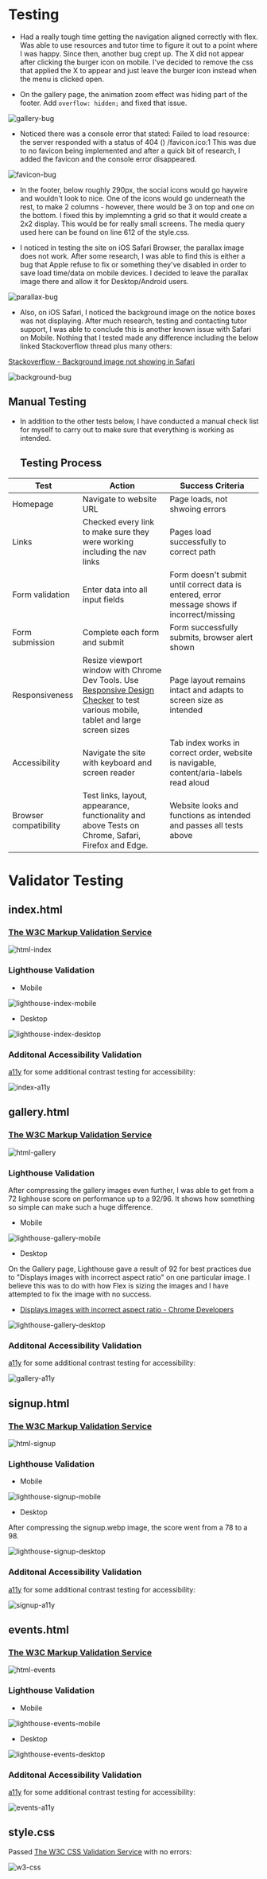 # **Testing**

  - Had a really tough time getting the navigation aligned correctly with flex. Was able to use resources and tutor time to figure it out to a point where I was happy. Since then, another bug crept up. The X did not appear after clicking the burger icon on mobile. I've decided to remove the css that applied the X to appear and just leave the burger icon instead when the menu is clicked open.

  - On the gallery page, the animation zoom effect was hiding part of the footer. Add `overflow: hidden;` and fixed that issue.

  ![gallery-bug](https://github.com/leec313/lee-valley/blob/main/assets/images/readme-images/bug-gallery.png?raw=true)

  - Noticed there was a console error that stated: Failed to load resource: the server responded with a status of 404 () /favicon.ico:1
  This was due to no favicon being implemented and after a quick bit of research, I added the favicon and the console error disappeared.

  ![favicon-bug](https://github.com/leec313/lee-valley/blob/main/assets/images/readme-images/bug-favicon.png?raw=true)

  - In the footer, below roughly 290px, the social icons would go haywire and wouldn't look to nice. One of the icons would go underneath the rest, to make 2 columns - however, there would be 3 on top and one on the bottom. 
  I fixed this by implemnting a grid so that it would create a 2x2 display. This would be for really small screens. The media query used here can be found on line 612 of the style.css.

  - I noticed in testing the site on iOS Safari Browser, the parallax image does not work. After some research, I was able to find this is either a bug that Apple refuse to fix or something they've disabled in order to save load time/data on mobile devices. I decided to leave the parallax image there and allow it for Desktop/Android users.

  ![parallax-bug](https://github.com/leec313/lee-valley/blob/main/assets/images/readme-images/parallax-bug.jpeg?raw=true) 

  - Also, on iOS Safari, I noticed the background image on the notice boxes was not displaying. After much research, testing and contacting tutor support, I was able to conclude this is another known issue with Safari on Mobile. 
  Nothing that I tested made any difference including the below linked Stackoverflow thread plus many others:

  [Stackoverflow - Background image not showing in Safari](https://stackoverflow.com/questions/17341728/background-image-not-showing-in-safari)

  ![background-bug](https://github.com/leec313/lee-valley/blob/main/assets/images/readme-images/background-image-bug.jpeg?raw=true)


  ## Manual Testing

  * In addition to the other tests below, I have conducted a manual check list for myself to carry out to make sure that everything is working as intended.

      ## Testing Process
| Test                | Action                   | Success Criteria  |
| -------------       |-------------             | -----|
| Homepage      | Navigate to website URL  | Page loads, not shwoing errors |
| Links            | Checked every link to make sure they were working including the nav links   | Pages load successfully to correct path |
| Form validation  | Enter data into all input fields | Form doesn't submit until correct data is entered, error message shows if incorrect/missing |
| Form submission | Complete each form and submit | Form successfully submits, browser alert shown |
| Responsiveness | Resize viewport window with Chrome Dev Tools. Use [Responsive Design Checker](https://www.websiteplanet.com/webtools/responsive-checker/) to test various mobile, tablet and large screen sizes | Page layout remains intact and adapts to screen size as intended |
| Accessibility | Navigate the site with keyboard and screen reader | Tab index works in correct order, website is navigable, content/aria-labels read aloud |
| Browser compatibility | Test links, layout, appearance, functionality and above Tests on Chrome, Safari, Firefox and Edge. | Website looks and functions as intended and passes all tests above

# **Validator Testing**

  ## **index.html**

  ### [The W3C Markup Validation Service](https://validator.w3.org/)

  ![html-index](https://github.com/leec313/lee-valley/blob/main/assets/images/validation-images/w3html-index.png?raw=true)

  ### Lighthouse Validation

  * Mobile

  ![lighthouse-index-mobile](https://github.com/leec313/lee-valley/blob/main/assets/images/validation-images/lighthouse-index-mobile.png?raw=true)

  * Desktop

  ![lighthouse-index-desktop](https://github.com/leec313/lee-valley/blob/main/assets/images/validation-images/lighthouse-index-desktop.png?raw=true)

  ### **Additonal Accessibility Validation**
  [a11y](https://color.a11y.com/Contrast/) for some additional contrast testing for accessibility:

  ![index-a11y](https://github.com/leec313/lee-valley/blob/main/assets/images/validation-images/validation-a11y-index.png?raw=true)

  ## **gallery.html**

  ### [The W3C Markup Validation Service](https://validator.w3.org/)

  ![html-gallery](https://github.com/leec313/lee-valley/blob/main/assets/images/validation-images/w3html-gallery.png?raw=true)

  ### Lighthouse Validation

  After compressing the gallery images even further, I was able to get from a 72 lighhouse score on performance up to a 92/96. It shows how something so simple can make such a huge difference.

  * Mobile

  ![lighthouse-gallery-mobile](https://github.com/leec313/lee-valley/blob/main/assets/images/validation-images/lighthouse-gallery-mobile.png?raw=true)

  * Desktop

  On the Gallery page, Lighthouse gave a result of 92 for best practices due to "Displays images with incorrect aspect ratio" on one particular image. I believe this was to do with how Flex is sizing the images and I have attempted to fix the image with no success. 
  * [Displays images with incorrect aspect ratio - Chrome Developers](https://developer.chrome.com/en/docs/lighthouse/best-practices/image-aspect-ratio/#:~:text=%23%20How%20the%20Lighthouse%20image%20aspect%20ratio%20audit%20fails&text=There%20are%20two%20common%20causes,of%20a%20variably%2Dsized%20container.)

  ![lighthouse-gallery-desktop](https://github.com/leec313/lee-valley/blob/main/assets/images/validation-images/lighthouse-gallery-desktop.png?raw=true)

  ### **Additonal Accessibility Validation**
  [a11y](https://color.a11y.com/Contrast/) for some additional contrast testing for accessibility:

  ![gallery-a11y](https://github.com/leec313/lee-valley/blob/main/assets/images/validation-images/validation-a11y-gallery.png?raw=true)

  ## **signup.html**

  ### [The W3C Markup Validation Service](https://validator.w3.org/)

  ![html-signup](https://github.com/leec313/lee-valley/blob/main/assets/images/validation-images/w3html-signup.png?raw=true)

  ### Lighthouse Validation

  * Mobile

  ![lighthouse-signup-mobile](https://github.com/leec313/lee-valley/blob/main/assets/images/validation-images/lighthouse-signup-mobile.png?raw=true)

  * Desktop

  After compressing the signup.webp image, the score went from a 78 to a 98.

  ![lighthouse-signup-desktop](https://github.com/leec313/lee-valley/blob/main/assets/images/validation-images/lighthouse-signup-desktop.png?raw=true)
  

  ### **Additonal Accessibility Validation**
  [a11y](https://color.a11y.com/Contrast/) for some additional contrast testing for accessibility:

  ![signup-a11y](https://github.com/leec313/lee-valley/blob/main/assets/images/validation-images/validation-a11y-signup.png?raw=true)

  ## **events.html**

  ### [The W3C Markup Validation Service](https://validator.w3.org/)

  ![html-events](https://github.com/leec313/lee-valley/blob/main/assets/images/validation-images/w3html-events.png?raw=true)

  ### Lighthouse Validation

  * Mobile

  ![lighthouse-events-mobile](https://github.com/leec313/lee-valley/blob/main/assets/images/validation-images/lighthouse-events-mobile.png?raw=true)

  * Desktop

  ![lighthouse-events-desktop](https://github.com/leec313/lee-valley/blob/main/assets/images/validation-images/lighthouse-events-desktop.png?raw=true)


  ### **Additonal Accessibility Validation**
  [a11y](https://color.a11y.com/Contrast/) for some additional contrast testing for accessibility:

  ![events-a11y](https://github.com/leec313/lee-valley/blob/main/assets/images/validation-images/validation-a11t-events.png?raw=true)

  ## **style.css**

  Passed [The W3C CSS Validation Service](https://jigsaw.w3.org/css-validator/) with no errors:

  ![w3-css](https://github.com/leec313/lee-valley/blob/main/assets/images/validation-images/validation-css.png?raw=true)